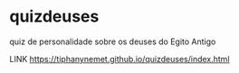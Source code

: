 # quizdeuses
quiz de personalidade sobre os deuses do Egito Antigo

LINK
https://tiphanynemet.github.io/quizdeuses/index.html
